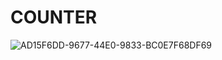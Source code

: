 # COUNTER
![AD15F6DD-9677-44E0-9833-BC0E7F68DF69](https://github.com/KaustubhS99/COUNTER/assets/97179815/85111e59-0aeb-47bf-8c66-08d0309c72f1)
